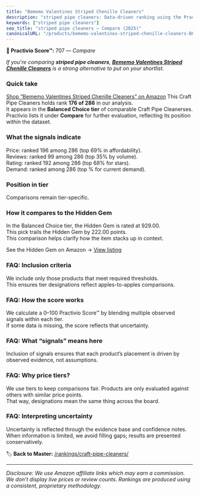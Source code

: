 ```yaml
---
title: "Bememo Valentines Striped Chenille Cleaners"
description: "striped pipe cleaners: Data-driven ranking using the Practivio Score™. Positioned by quality, value, demand, findability, momentum."
keywords: ["striped pipe cleaners"]
seo_title: "striped pipe cleaners — Compare (2025)"
canonicalURL: "/products/bememo-valentines-striped-chenille-cleaners-B07K451HDK/"
---
```


**🛒 Practivio Score™:** 707 — _Compare_


*If you're comparing **striped pipe cleaners**, **[Bememo Valentines Striped Chenille Cleaners](https://www.amazon.com/dp/B07K451HDK?tag=practivio-20)** is a strong alternative to put on your shortlist.*
### Quick take
[Shop “Bememo Valentines Striped Chenille Cleaners” on Amazon](https://www.amazon.com/dp/B07K451HDK?tag=practivio-20)
This Craft Pipe Cleaners holds rank **176 of 286** in our analysis.  
It appears in the **Balanced Choice tier** of comparable Craft Pipe Cleanerses.  
Practivio lists it under **Compare** for further evaluation, reflecting its position within the dataset.

### What the signals indicate
Price: ranked 196 among 286 (top 69% in affordability).  
Reviews: ranked 99 among 286 (top 35% by volume).  
Rating: ranked 192 among 286 (top 68% for stars).  
Demand: ranked  among 286 (top % for current demand).

### Position in tier
Comparisons remain tier-specific.

### How it compares to the Hidden Gem
In the Balanced Choice tier, the Hidden Gem is rated at 929.00.  
This pick trails the Hidden Gem by 222.00 points.  
This comparison helps clarify how the item stacks up in context.  

See the Hidden Gem on Amazon → [View listing](https://www.amazon.com/dp/B09LYG8WQ9?tag=practivio-20)

### FAQ: Inclusion criteria
We include only those products that meet required thresholds.  
This ensures tier designations reflect apples-to-apples comparisons.

### FAQ: How the score works
We calculate a 0–100 Practivio Score™ by blending multiple observed signals within each tier.  
If some data is missing, the score reflects that uncertainty.

### FAQ: What “signals” means here
Inclusion of signals ensures that each product’s placement is driven by observed evidence, not assumptions.

### FAQ: Why price tiers?
We use tiers to keep comparisons fair. Products are only evaluated against others with similar price points.  
That way, designations mean the same thing across the board.

### FAQ: Interpreting uncertainty
Uncertainty is reflected through the evidence base and confidence notes.  
When information is limited, we avoid filling gaps; results are presented conservatively.

<!-- Missing template for Compare/CompareWithinPriceClass -->


🏷️ **Back to Master:** [/rankings/craft-pipe-cleaners/](/rankings/craft-pipe-cleaners/)

---
_Disclosure: We use Amazon affiliate links which may earn a commission. We don’t display live prices or review counts. Rankings are produced using a consistent, proprietary methodology._
